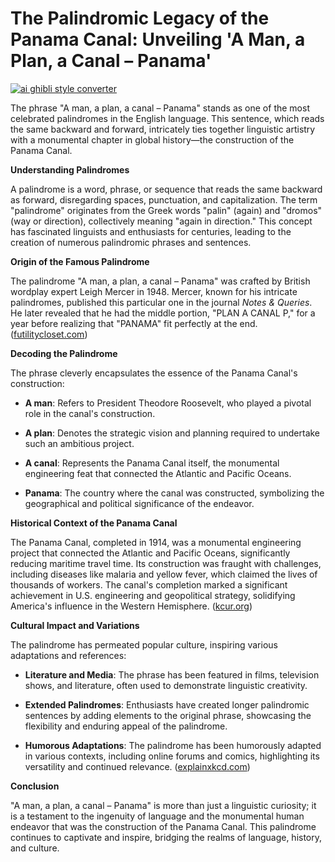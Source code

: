 # The Palindromic Legacy of the Panama Canal: Unveiling 'A Man, a Plan, a Canal – Panama'

[![ai ghibli style converter](https://i.imgur.com/dwt8Y5G.gif)](https://witbeam.net/slzx)

The phrase "A man, a plan, a canal – Panama" stands as one of the most celebrated palindromes in the English language. This sentence, which reads the same backward and forward, intricately ties together linguistic artistry with a monumental chapter in global history—the construction of the Panama Canal.

**Understanding Palindromes**

A palindrome is a word, phrase, or sequence that reads the same backward as forward, disregarding spaces, punctuation, and capitalization. The term "palindrome" originates from the Greek words "palin" (again) and "dromos" (way or direction), collectively meaning "again in direction." This concept has fascinated linguists and enthusiasts for centuries, leading to the creation of numerous palindromic phrases and sentences.

**Origin of the Famous Palindrome**

The palindrome "A man, a plan, a canal – Panama" was crafted by British wordplay expert Leigh Mercer in 1948. Mercer, known for his intricate palindromes, published this particular one in the journal *Notes & Queries*. He later revealed that he had the middle portion, "PLAN A CANAL P," for a year before realizing that "PANAMA" fit perfectly at the end. ([futilitycloset.com](https://www.futilitycloset.com/2013/05/26/about-face/?utm_source=openai))

**Decoding the Palindrome**

The phrase cleverly encapsulates the essence of the Panama Canal's construction:

- **A man**: Refers to President Theodore Roosevelt, who played a pivotal role in the canal's construction.

- **A plan**: Denotes the strategic vision and planning required to undertake such an ambitious project.

- **A canal**: Represents the Panama Canal itself, the monumental engineering feat that connected the Atlantic and Pacific Oceans.

- **Panama**: The country where the canal was constructed, symbolizing the geographical and political significance of the endeavor.

**Historical Context of the Panama Canal**

The Panama Canal, completed in 1914, was a monumental engineering project that connected the Atlantic and Pacific Oceans, significantly reducing maritime travel time. Its construction was fraught with challenges, including diseases like malaria and yellow fever, which claimed the lives of thousands of workers. The canal's completion marked a significant achievement in U.S. engineering and geopolitical strategy, solidifying America's influence in the Western Hemisphere. ([kcur.org](https://www.kcur.org/2014-08-15/panama-canal-symbolizes-u-s-geopolitical-technological-power?utm_source=openai))

**Cultural Impact and Variations**

The palindrome has permeated popular culture, inspiring various adaptations and references:

- **Literature and Media**: The phrase has been featured in films, television shows, and literature, often used to demonstrate linguistic creativity.

- **Extended Palindromes**: Enthusiasts have created longer palindromic sentences by adding elements to the original phrase, showcasing the flexibility and enduring appeal of the palindrome.

- **Humorous Adaptations**: The palindrome has been humorously adapted in various contexts, including online forums and comics, highlighting its versatility and continued relevance. ([explainxkcd.com](https://www.explainxkcd.com/wiki/index.php/1632?utm_source=openai))

**Conclusion**

"A man, a plan, a canal – Panama" is more than just a linguistic curiosity; it is a testament to the ingenuity of language and the monumental human endeavor that was the construction of the Panama Canal. This palindrome continues to captivate and inspire, bridging the realms of language, history, and culture.